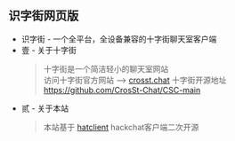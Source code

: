 ## 识字街网页版
- 识字街 - 一个全平台，全设备兼容的十字街聊天室客户端
- 壹 - 关于十字街
    > 十字街是一个简洁轻小的聊天室网站 <br>
    > 访问十字街官方网站 --> [crosst.chat](https://crosst.chat)
    > 十字街开源地址 https://github.com/CrosSt-Chat/CSC-main
- 贰 - 关于本站
    > 本站基于 [hatclient](https://github.com/HatCrew/HatClient) hackchat客户端二次开源
